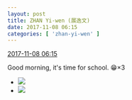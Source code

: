 ```yaml
---
layout: post
title: ZHAN Yi-wen (展逸文)
date: 2017-11-08 06:15
categories: [ 'zhan-yi-wen' ]
---
```


<div class="weibo-info">
  <a href="https://weibo.com/6108090526/Fu56amEq8">2017-11-08 06:15</a>
</div>

Good morning, it's time for school. :grin:×3

<!-- more -->

<ul class="weibo-pic-list-1">
  <li class="weibo-pic">
    <a href="https://wx2.sinaimg.cn/mw690/006FmVn8gy1fla9lc77thj30ku0kugo6.jpg"><img src="//wx2.sinaimg.cn/thumb150/006FmVn8gy1fla9lc77thj30ku0kugo6.jpg" /></a>
  </li>
  <li class="weibo-pic">
    <a href="https://wx3.sinaimg.cn/mw690/006FmVn8gy1fla9lbxeu8j30ku0ku40y.jpg"><img src="//wx3.sinaimg.cn/thumb150/006FmVn8gy1fla9lbxeu8j30ku0ku40y.jpg" /></a>
  </li>
</ul>
